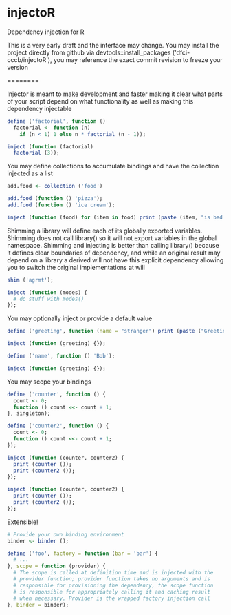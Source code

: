 injectoR
========

Dependency injection for R

This is a very early draft and the interface may change. You may install the project directly
from github via devtools::install_packages ('dfci-cccb/injectoR'), you may reference the exact
commit revision to freeze your version

========


Injector is meant to make development and faster making it clear what parts of your script
depend on what functionality as well as making this dependency injectable

```R
define ('factorial', function ()
  factorial <- function (n)
    if (n < 1) 1 else n * factorial (n - 1));

inject (function (factorial)
  factorial (3));
```

You may define collections to accumulate bindings and have the collection injected as a list

```R
add.food <- collection ('food')

add.food (function () 'pizza');
add.food (function () 'ice cream');

inject (function (food) for (item in food) print (paste (item, "is bad for you")));
```

Shimming a library will define each of its globally exported variables. Shimming does not call
library() so it will not export variables in the global namespace. Shimming and injecting is
better than calling library() because it defines clear boundaries of dependency, and while an
original result may depend on a library a derived will not have this explicit dependency 
allowing you to switch the original implementations at will

```R
shim ('agrmt');

inject (function (modes) {
  # do stuff with modes()
});
```

You may optionally inject or provide a default value

```R
define ('greeting', function (name = "stranger") print (paste ("Greetings,", name)));

inject (function (greeting) {});

define ('name', function () 'Bob');

inject (function (greeting) {});
```

You may scope your bindings

```R
define ('counter', function () {
  count <- 0;
  function () count <<- count + 1;
}, singleton);

define ('counter2', function () {
  count <- 0;
  function () count <<- count + 1;
});

inject (function (counter, counter2) {
  print (counter ());
  print (counter2 ());
});

inject (function (counter, counter2) {
  print (counter ());
  print (counter2 ());
});
```

Extensible!

```R
# Provide your own binding environment
binder <- binder ();

define ('foo', factory = function (bar = 'bar') {
  # ...
}, scope = function (provider) {
  # The scope is called at definition time and is injected with the
  # provider function; provider function takes no arguments and is
  # responsible for provisioning the dependency, the scope function
  # is responsible for appropriately calling it and caching result
  # when necessary. Provider is the wrapped factory injection call
}, binder = binder);
```